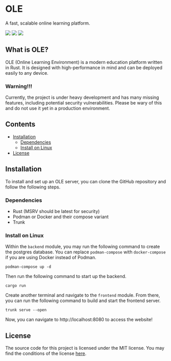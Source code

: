 # OLE
A fast, scalable online learning platform.

![](https://img.shields.io/github/issues/brynblack/ole?style=flat-square) ![](https://img.shields.io/github/last-commit/brynblack/ole?style=flat-square) ![](https://img.shields.io/github/license/brynblack/ole?style=flat-square)

## What is OLE?
OLE (Online Learning Environment) is a modern education platform written in Rust. It is designed with high-performance in mind and can be deployed easily to any device.

### Warning!!!
Currently, the project is under heavy development and has many missing features, including potential security vulnerabilities. Please be wary of this and do not use it yet in a production environment.

## Contents

- [Installation](#installation)
  - [Dependencies](#dependencies)
  - [Install on Linux](#install-on-linux)
- [License](#license)

## Installation
To install and set up an OLE server, you can clone the GitHub repository and follow the following steps.

### Dependencies
- Rust (MSRV should be latest for security)
- Podman or Docker and their compose variant
- Trunk

### Install on Linux

Within the `backend` module, you may run the following command to create the postgres database. You can replace `podman-compose` with `docker-compose` if you are using Docker instead of Podman.
```
podman-compose up -d
```
Then run the following command to start up the backend.
```
cargo run
```
Create another terminal and navigate to the `frontend` module. From there, you can run the following command to build and start the frontend server.
```
trunk serve --open
```
Now, you can navigate to http://localhost:8080 to access the website!

## License
The source code for this project is licensed under the MIT license. You may find the conditions of the license [here](LICENSE.md).

